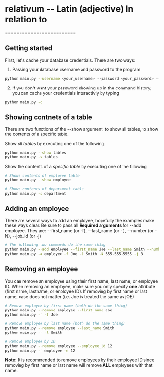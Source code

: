 # relativum -- Latin (adjective) In relation to
=========================

## Getting started

First, let's cache your database credentials. There are two ways:

1. Passing your database username and password to the program
```bash
python main.py --username <your_username> --password <your_password> --cache
```

2. If you don't want your password showing up in the command history, you can cache your credentials interactivly by typing
```bash
python main.py -c
```

## Showing contnets of a table

There are two functions of the --show argument: to show all tables, to show the contents of a specific table.

Show *all tables* by executing one of the following
```bash
python main.py --show tables
python main.py -s tables
```

Show the contents of a *specific table* by executing one of the fillowing
```bash
# Shows contents of employee table
python main.py --show employee

# Shows contents of department table
python main.py -s department
```

## Adding an employee

There are several ways to add an employee, hopefully the examples make these ways clear. Be sure to pass all
**Required arguments** for --add employee. They are: --first_name (or -f), --last_name (or -l), --number (or -N), --job_id (or -j)

```bash
# The following two commands do the same thing
python main.py --add employee --first_name Joe --last_name Smith --number 555-555-5555 --job_id 3
python main.py -a employee -f Joe -l Smith -N 555-555-5555 -j 3
```

## Removing an employee

You can remove an employee using their first name, last name, or employee ID. When removing an employee, make sure you only specify **one** attribute (first name, lastname, or enployee ID). If removing by first name or last name, case does not matter (i.e. Joe is treated the same as jOE)
```bash
# Remove employee by first name (both do the same thing)
python main.py --remove employee --first_name Joe
python main.py -r -f Joe

# Remove employee by last name (both do the same thing)
python main.py --remove employee --last_name Smith
python main.py -r -l Smith

# Remove employee by ID
python main.py --remove employee --employee_id 12
python main.py -r employee -e 12
```
**Note:** It is recommended to remove employees by their employee ID since removing by first name or last name will remove **ALL** employees with that name.

